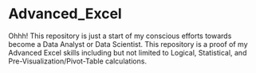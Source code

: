 # Advanced_Excel
Ohhh! This repository is just a start of my conscious efforts towards become a Data Analyst or Data Scientist.  This repository is a proof of my Advanced Excel skills including but not limited to Logical, Statistical, and Pre-Visualization/Pivot-Table calculations.
